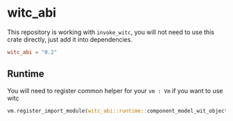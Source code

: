 # witc_abi

This repository is working with `invoke_witc`, you will not need to use this crate directly, just add it into dependencies.

```toml
witc_abi = "0.2"
```

## Runtime

You will need to register common helper for your `vm : Vm` if you want to use witc

```rust
vm.register_import_module(witc_abi::runtime::component_model_wit_object()?)?
```
